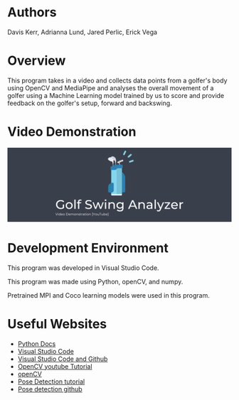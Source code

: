 # Authors
Davis Kerr, Adrianna Lund, Jared Perlic, Erick Vega

# Overview

This program takes in a video and collects data points from a golfer's body using OpenCV and MediaPipe and analyses the overall movement of a golfer using a Machine Learning model trained by us to score and provide feedback on the golfer's setup, forward and backswing.

# Video Demonstration

[![Golf Swing Analyzer Banner Click to watch ](golf%20swing%20analyzer.png)](https://youtu.be/Ze0Ef7hCPy0 "Golg Swing Analyzer Demonstration - Click to Watch!")


# Development Environment

This program was developed in Visual Studio Code.

This program was made using Python, openCV, and numpy.

Pretrained MPI and Coco learning models were used in this program.

# Useful Websites

* [Python Docs](https://docs.python.org/3.9/)
* [Visual Studio Code](https://code.visualstudio.com/)
* [Visual Studio Code and Github](https://code.visualstudio.com/docs/editor/github)
* [OpenCV youtube Tutorial](https://www.youtube.com/watch?v=oXlwWbU8l2o)
* [openCV](https://github.com/opencv/opencv)
* [Pose Detection tutorial](https://learnopencv.com/deep-learning-based-human-pose-estimation-using-opencv-cpp-python/)
* [Pose detection github](https://github.com/spmallick/learnopencv)
